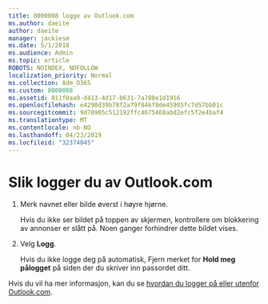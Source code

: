 ```yaml
---
title: 8000008 logge av Outlook.com
ms.author: daeite
author: daeite
manager: jackiesm
ms.date: 5/1/2018
ms.audience: Admin
ms.topic: article
ROBOTS: NOINDEX, NOFOLLOW
localization_priority: Normal
ms.collection: Adm_O365
ms.custom: 8000008
ms.assetid: 811f0aa9-d413-4d17-b631-7a788e1d1916
ms.openlocfilehash: e4290d39b78f2a79f846f8de45905fc7d57bb01c
ms.sourcegitcommit: 9d78905c512192ffc4675468abd2efc5f2e4baf4
ms.translationtype: MT
ms.contentlocale: nb-NO
ms.lasthandoff: 04/23/2019
ms.locfileid: "32374045"
---
```

# <a name="how-to-sign-out-of-outlookcom"></a>Slik logger du av Outlook.com

1. Merk navnet eller bilde øverst i høyre hjørne.
    
    Hvis du ikke ser bildet på toppen av skjermen, kontrollere om blokkering av annonser er slått på. Noen ganger forhindrer dette bildet vises.
    
2. Velg **Logg**. 
    
    Hvis du ikke logge deg på automatisk, Fjern merket for **Hold meg pålogget** på siden der du skriver inn passordet ditt. 
    
Hvis du vil ha mer informasjon, kan du se [hvordan du logger på eller utenfor Outlook.com](https://go.microsoft.com/fwlink/p/?linkid=873113).
  

